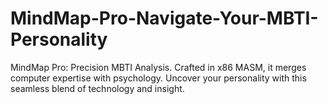 # MindMap-Pro-Navigate-Your-MBTI-Personality
MindMap Pro: Precision MBTI Analysis. Crafted in x86 MASM, it merges computer expertise with psychology. Uncover your personality with this seamless blend of technology and insight.
